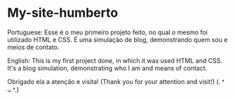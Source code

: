 # My-site-humberto

Portuguese:
  Esse é o meu primeiro projeto feito, no qual o mesmo foi utilizado HTML e CSS.
  É uma simulação de blog, demonstrando quem sou e meios de contato.
  
English:
  This is my first project done, in which it was used HTML and CSS.
  It's a blog simulation, demonstrating who I am and means of contact.
  
Obrigado ela a atenção e visita! 
(Thank you for your attention and visit!) (. ❛ ᴗ ❛.)
